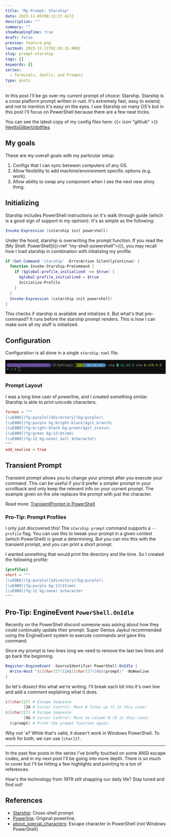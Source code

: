 ```yaml
---
title: "My Prompt: Starship"
date: 2023-11-05T00:13:27.417Z
description: ""
summary: ""
showReadingTime: true
draft: false
preview: feature.png
lastmod: 2023-12-11T02:20:15.906Z
slug: prompt-starship
tags: []
keywords: []
series:
  - Terminals, Shells, and Prompts
type: posts
---
```



In this post I'll be go over my current prompt of choice: Starship. Starship is
a cross platform prompt written in rust. It's extremely fast, easy to extend,
and not to mention it's easy on the eyes. I use Starship on many OS's but in
this post I'll focus on PowerShell because there are a few neat tricks.

You can see the latest copy of my config files here: {{< icon "github" >}}
[HeyItsGilbert/dotfiles](https://github.com/HeyItsGilbert/dotfiles)

## My goals

These are my overall goals with my particular setup.

1. Configs that I can sync between computers of any OS.
2. Allow flexibility to add machine/environment specific options (e.g. work).
3. Allow ability to swap any component when I see the next new shiny thing.

## Initializing

Starship includes PowerShell instructions on it's walk through guide (which is a
good sign of support in my opinion). It's as simple as the following:

```powershell
Invoke-Expression (&starship init powershell)
```

Under the hood, starship is overwriting the prompt function. If you read the
[My Shell: PowerShell]({{<ref "my-shell-powershell">}}), you may recall how I
load starship in combination with intializing my profile.

```powershell
if (Get-Command 'starship' -ErrorAction SilentlyContinue) {
  function Invoke-Starship-PreCommand {
    if ($global:profile_initialized -ne $true) {
      $global:profile_initialized = $true
      Initialize-Profile
    }
  }
  Invoke-Expression (&starship init powershell)
}
```

This checks if starship is available and intializes it. But what's that
pre-command? It runs before the starship prompt renders. This is how I can make
sure all my stuff is initialized.

## Configuration

Configuration is all done in a single `starship.toml` file.

![My Current Prompt](image.png)

### Prompt Layout

I was a long time user of powerline, and I created something similar. Starship
is able to print unicode characters.

```toml
format = """
[\uE0B6](fg:purple)[$directory](bg:purple)\
[\uE0B0](fg:purple bg:bright-black)$git_branch\
[\uE0B0](fg:bright-black bg:green)$git_status\
[\uE0B0](fg:green bg:12)$time\
[\uE0B0](fg:12 bg:none) $all $character\
"""
add_newline = true
```

## Transient Prompt

Transient prompt allows you to change your prompt after you execute your
command. This can be useful if you'd prefer a simpler prompt in your scrollback
and only keep the relevent info on your current prompt. The example given on the
site replaces the prompt with just the character.

Read more: [TransientPrompt in PowerShell](https://starship.rs/advanced-config/#transientprompt-in-powershell)

### Pro-Tip: Prompt Profiles

I only just discovered this! The `starship prompt` command supports a `--profile`
flag. You can use this to tweak your prompt in a given context (which PowerShell)
is great a determining. But you can mix this with the transient prompt, and you
can print a short prompt.

I wanted something that would print the directory and the time. So I created the
following profile:

```toml
[profiles]
short = """
[\uE0B6](fg:purple)[$directory](bg:purple)\
[\uE0B0](fg:purple bg:12)$time\
[\uE0B0](fg:12 bg:none) $character
"""
```

## Pro-Tip: EngineEvent `PowerShell.OnIdle`

Recently on the PowerShell discord someone was asking about how they could
continually update their prompt. Super Genius Jaykul recommended using the
EngineEvent system to execute commands and gave this command.

Since my prompt is two lines long we need to remove the last two lines and go
back the beginning.

```powershell
Register-EngineEvent -SourceIdentifier PowerShell.OnIdle {
  Write-Host "$([char]27)[2A$([char]27)[0G$(prompt)" -NoNewline
}
```

So let's dissect this what we're writing. I'll break each bit into it's own line
and add a comment explaining what it does.

```powershell
$([char]27) # Escape Sequence
        [2A # Cursor Control: Move N lines up (2 in this case)
$([char]27) # Escape Sequence
        [0G # Cursor Control: Move to column N (0 in this case)
  $(prompt) # Print the prompt function again.
```

Why not \`e? While that's valid, it doesn't work in Windows PowerShell. To work
for both, we can use `[char]27`.

---

In the past few posts in the series I've briefly touched on some ANSI escape
codes, and in my next post I'll be going into more depth. There is so much to
cover but I'll be hitting a few highlights and pointing to a ton of references.

How's the technology from 1979 still shapping our daily life? Stay tuned and
find out!

## References

- [Starship](https://starship.rs/): Cross-shell prompt.
- [Powerline](https://github.com/powerline/powerline): Original powerline.
- [about_special_characters](https://learn.microsoft.com/en-us/powershell/module/microsoft.powershell.core/about/about_special_characters?view=powershell-7.3#escape-e): Escape character in PowerShell (not Windows PowerShell)
